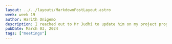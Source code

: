 ```yaml
---
layout: ../../layouts/MarkdownPostLayout.astro
week: week 19
author: Harith Onigemo
description: I reached out to Mr Judhi to update him on my project progress. I highlighted the progress on the AI model and the challenges of hosting the model on the Railway cloud server. I had no other issues to discuss with him, so we had a short encounter. Next week is reading week, so students and staff will not be in school. I will try to meet with him the week after.
pubDate: March 03, 2024
tags: ["meetings"]
---
```

